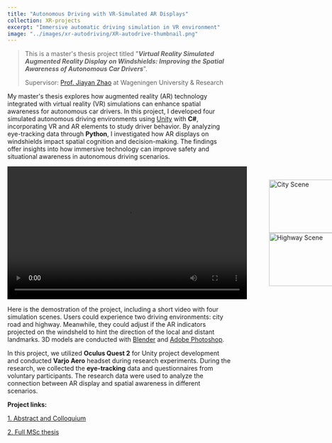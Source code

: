 ```yaml
---
title: "Autonomous Driving with VR-Simulated AR Displays"
collection: XR-projects
excerpt: "Immersive automatic driving simulation in VR environment"
image: "../images/xr-autodriving/XR-autodrive-thumbnail.png"
---
```

> This is a master's thesis project titled "***Virtual Reality Simulated Augmented Reality Display on Windshields: Improving the Spatial Awareness of Autonomous Car Drivers***". 
>
>Supervisor: [Prof. Jiayan Zhao](https://www.wur.nl/en/persons/jiayan-zhao.htm) at Wageningen University & Research

My master's thesis explores how augmented reality (AR) technology integrated with virtual reality (VR) simulations can enhance spatial awareness for autonomous car drivers. In this project, I developed four simulated autonomous driving environments using [Unity](https://unity.com/) with **C#**, incorporating VR and AR elements to study driver behavior. By analyzing eye-tracking data through **Python**, I investigated how AR displays on windshields impact spatial cognition and decision-making. The findings offer insights into how immersive technology can improve safety and situational awareness in autonomous driving scenarios.

<div style="display: flex; align-items: center; gap: 10px;">
  <video width="540" height="300" controls>
    <source src="{{site.url}}/videos/xr-autodriving4scenes.mp4" type="video/mp4">
  </video>
  <figure>
    <img src="{{site.url}}/images/xr-autodriving/XR-autodrive-cityAR1.png" alt="City Scene" width="200" height="120">
    <img src="{{site.url}}/images/xr-autodriving/XR-autodrive-highwayAR1.png" alt="Highway Scene" width="200" height="120">
  </figure>
</div>

Here is the demostration of the project, including a short video with four simulation scenes. Users could experience two driving environments: city road and  highway. Meanwhile, they could adjust if the AR indicators projected on the windsheld to hint the direction of the local and distant landmarks. 3D models are conducted with [Blender](https://www.blender.org/) and [Adobe Photoshop](https://www.adobe.com/ca/products/photoshop.html).

In this project, we utilized **Oculus Quest 2** for Unity project development and conducted **Varjo Aero** headset during research experiments. During the research, we collected the **eye-tracking** data and questionnaires from voluntary participants. The research data were used to analyze the connection between AR display and spatial awareness in different scenarios.

**Project links:**

[1. Abstract and Colloquium](https://www.wur.nl/en/activity/virtual-reality-simulated-augmented-reality-display-on-windshields-improving-the-spatial-awareness-of-autonomous-car-drivers.htm)

[2. Full MSc thesis](https://library.wur.nl/WebQuery/theses/2332789)

